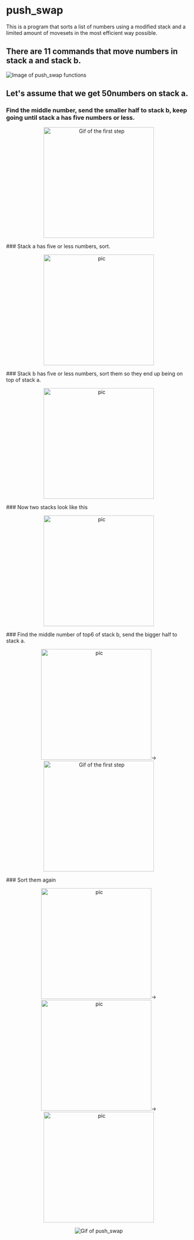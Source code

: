 # push_swap
This is a program that sorts a list of numbers using a modified stack and a limited amount of movesets in the most efficient way possible.
## There are 11 commands that move numbers in stack a and stack b.
![Image of push_swap functions](https://github.com/hzkmyk/push_swap/blob/master/images/push_swap.png)
## Let's assume that we get 50numbers on stack a.
### Find the middle number, send the smaller half to stack b, keep going until stack a has five numbers or less.
<p align="center"><img width="300px" height="300px" src="https://github.com/hzkmyk/push_swap/blob/master/images/firststep.gif" alt="Gif of the first step"></p>
### Stack a has five or less numbers, sort.
<p align="center"><img width="300px" height="300px" src="https://github.com/hzkmyk/push_swap/blob/master/images/push_swap2%20(9).png" alt="pic"></p>
### Stack b has five or less numbers, sort them so they end up being on top of stack a.
<p align="center"><img width="300px" height="300px" src="https://github.com/hzkmyk/push_swap/blob/master/images/push_swap2%20(10).png" alt="pic"></p>
### Now two stacks look like this
<p align="center"><img width="300px" height="300px" src="https://github.com/hzkmyk/push_swap/blob/master/images/push_swap2%20(11).png" alt="pic"></p>
### Find the middle number of top6 of stack b, send the bigger half to stack a.
<p align="center"><img width="300px" height="300px" src="https://github.com/hzkmyk/push_swap/blob/master/images/push_swap2%20(12).png" alt="pic">→
<img width="300px" height="300px" src="https://github.com/hzkmyk/push_swap/blob/master/images/push_swap2%20(13).png" alt="Gif of the first step"></p>
### Sort them again
<p align="center"><img width="300px" height="300px" src="https://github.com/hzkmyk/push_swap/blob/master/images/push_swap2%20(14).png" alt="pic">→
<img width="300px" height="300px" src="https://github.com/hzkmyk/push_swap/blob/master/images/push_swap2%20(15).png" alt="pic">→<img width="300px" height="300px" src="https://github.com/hzkmyk/push_swap/blob/master/images/push_swap2%20(16).png" alt="pic"></p>




<p align="center"><img src="https://github.com/hzkmyk/push_swap/blob/master/images/push_swap.gif" alt="Gif of push_swap"></p>

